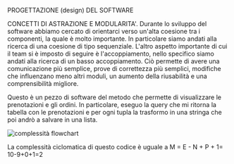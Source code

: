 PROGETTAZIONE (design) DEL SOFTWARE

CONCETTI DI ASTRAZIONE E MODULARITA'. 
Durante lo sviluppo del software abbiamo cercato di orientarci verso un'alta coesione tra i componenti, la quale è molto importante. 
In particolare siamo andati alla ricerca di una coesione di tipo sequenziale. L'altro aspetto importante di cui il team si è imposto di seguire è l'accoppiamento, nello specifico siamo andati alla ricerca di un basso accoppiamento. Ciò permette di avere una comunicazione più semplice, prove di correttezza più semplici, modifiche che influenzano meno altri moduli, un aumento della riusabilità e una comprensibilità migliore.


Questo è un pezzo di software del metodo che permette di visualizzare le prenotazioni e gli ordini. In particolare, eseguo la query che mi ritorna la tabella con le prenotazioni e per ogni tupla la trasformo in una stringa che poi andrò a salvare in una lista.

![complessità flowchart](https://user-images.githubusercontent.com/101459546/222957231-861f69b7-a397-4ee1-86e1-fa17520bf00d.png)

La complessità ciclomatica di questo codice è uguale a  M = E - N + P + 1= 10-9+0+1=2

